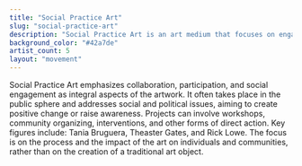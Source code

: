 ```yaml
---
title: "Social Practice Art"
slug: "social-practice-art"
description: "Social Practice Art is an art medium that focuses on engagement through human interaction and social discourse."
background_color: "#42a7de"
artist_count: 5
layout: "movement"
---
```


Social Practice Art emphasizes collaboration, participation, and social engagement as integral aspects of the artwork. It often takes place in the public sphere and addresses social and political issues, aiming to create positive change or raise awareness. Projects can involve workshops, community organizing, interventions, and other forms of direct action. Key figures include: Tania Bruguera, Theaster Gates, and Rick Lowe. The focus is on the process and the impact of the art on individuals and communities, rather than on the creation of a traditional art object.

